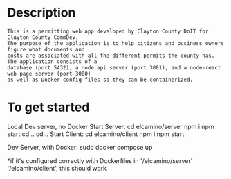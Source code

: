 # Description
    This is a permitting web app developed by Clayton County DoIT for Clayton County CommDev.
    The purpose of the application is to help citizens and business owners figure what documents and 
    costs are associated with all the different permits the county has. The application consists of a 
    database (port 5432), a node api server (port 3001), and a node-react web page server (port 3000) 
    as well as Docker config files so they can be containerized.

    
# To get started
Local Dev server, no Docker
    Start Server:
        cd elcamino/server
        npm i
        npm start
        cd ..
        cd ..
    Start Client:
        cd elcamino/client
        npm i
        npm start

Dev Server, with Docker:
    sudo docker compose up

*if it's configured correctly with Dockerfiles in '/elcamino/server'  '/elcamino/client', this should work
